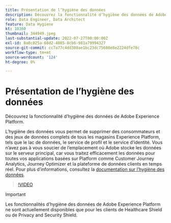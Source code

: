 ```yaml
---
title: Présentation de l’hygiène des données
description: Découvrez la fonctionnalité d’hygiène des données de Adobe Experience Platform.
role: Data Engineer, Data Architect
feature: Data Hygiene
kt: 10360
thumbnail: 344949.jpeg
last-substantial-update: 2022-07-27T00:00:00Z
exl-id: 8a0c825a-68d2-4885-8cb6-981a79994327
source-git-commit: cc7a77c4dd380ae1bc23dc75608e8e2224dfe78c
workflow-type: tm+mt
source-wordcount: '124'
ht-degree: 0%

---
```


# Présentation de l’hygiène des données

Découvrez la fonctionnalité d’hygiène des données de Adobe Experience Platform.

L’hygiène des données vous permet de supprimer des consommateurs et des jeux de données complets de tous les magasins Experience Platform, tels que le lac de données, le service de profil et le service d’identité. Vous n’avez pas à vous soucier de l’emplacement où Adobe stocke les données sur le serveur principal, car vous traitez efficacement les données pour toutes vos applications basées sur Platform comme Customer Journey Analytics, Journey Optimizer et la plateforme de données clients en temps réel. Pour plus d’informations, consultez la [documentation sur l’hygiène des données](https://experienceleague.adobe.com/docs/experience-platform/hygiene/home.html).

>[!VIDEO](https://video.tv.adobe.com/v/344949?quality=12&learn=on)

>[!IMPORTANT]
>
> Les fonctionnalités d’hygiène des données de Adobe Experience Platform ne sont actuellement disponibles que pour les clients de Healthcare Shield ou de Privacy and Security Shield.
